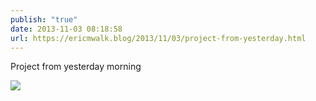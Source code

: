 ```yaml
---
publish: "true"
date: 2013-11-03 08:18:58
url: https://ericmwalk.blog/2013/11/03/project-from-yesterday.html
---
```


Project from yesterday morning

![](https://ericmwalk.blog/uploads/2022/b4f77a89a8.jpg)